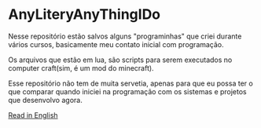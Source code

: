 # AnyLiteryAnyThingIDo

Nesse repositório estão salvos alguns "programinhas" que criei durante vários cursos, basicamente meu contato inicial com programação.

Os arquivos que estão em lua, são scripts para serem executados no computer craft(sim, é um mod do minecraft).

Esse repositório não tem de muita servetia, apenas para que eu possa ter o que comparar quando iniciei na programação com os sistemas e projetos que desenvolvo agora.

[Read in English](https://github.com/DouSam/AnyLiteryAnyThingIDo/edit/master/README.us.md)
